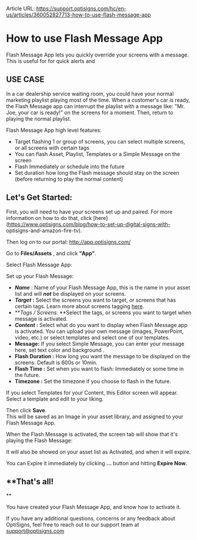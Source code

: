 Article URL: https://support.optisigns.com/hc/en-us/articles/360052827713-how-to-use-flash-message-app

# How to use Flash Message App

Flash Message App lets you quickly override your screens with a message. This
is useful for for quick alerts and

**USE CASE**  
---  
In a car dealership service waiting room, you could have your normal marketing
playlist playing most of the time. When a customer's car is ready, the Flash
Message app can interrupt the playlist with a message like: "Mr. Joe, your car
is ready!" on the screens for a moment. Then, return to playing the normal
playlist.  
  
Flash Message App high level features:

  * Target flashing 1 or group of screens, you can select multiple screens, or all screens with certain tags
  * You can flash Asset, Playlist, Templates or a Simple Message on the screen
  * Flash Immediately or schedule into the future
  * Set duration how long the Flash message should stay on the screen (before returning to play the normal content) 

## **Let's Get Started:**

First, you will need to have your screens set up and paired. For more
information on how to do that, click
[here](https://www.optisigns.com/blog/how-to-set-up-digital-signs-with-
optisigns-and-amazon-fire-tv).

Then log on to our portal: <http://app.optisigns.com/>

Go to **Files/Assets** , and click **"App"**.

Select Flash Message App:

Set up your Flash Message:

  * **_Name_** : Name of your Flash Message App, this is the name in your asset list and will  _**not**_ be displayed on your screens.
  * **_Target_ :** Select the screens you want to target, or screens that has certain tags. Learn more about screens tagging [here](https://support.optisigns.com/hc/en-us/articles/360051746974).
  * **_Tags / Screens:_ **Select the tags, or screens you want to target when message is activated.
  * **_Content_ :** Select what do you want to display when Flash Message app is activated. You can upload your own message (images, PowerPoint, video, etc.) or select templates and select one of our templates.
  * **Message:** If you select Simple Message, you can enter your message here, set text color and background .
  * **Flash Duration :** How long you want the message to be displayed on the screens. Default is 600s or 10min.
  * **Flash Time :** Set when you want to flash: Immediately or some time in the future.
  * **Timezone :** Set the timezone if you choose to flash in the future.

If you select Templates for your Content, this Editor screen will appear.
Select a template and edit to your liking.

Then click **Save**.  
This will be saved as an Image in your asset library, and assigned to your
Flash Message App.

When the Flash Message is activated, the screen tab will show that it's
playing the Flash Message:

It will also be showed on your asset list as Activated, and when it will
expire.

You can Expire it immediately by clicking **...** button and hitting **Expire
Now.**

## **That's all!  
**

You have created your Flash Message App, and know how to activate it.

If you have any additional questions, concerns or any feedback about
OptiSigns, feel free to reach out to our support team at
[support@optisigns.com](mailto:support@optisigns.com)

